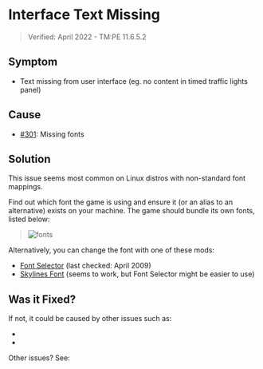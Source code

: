 # Interface Text Missing

> Verified: April 2022 - TM:PE 11.6.5.2

## Symptom

* Text missing from user interface (eg. no content in timed traffic lights panel)

## Cause

* [#301](https://github.com/krzychu124/Cities-Skylines-Traffic-Manager-President-Edition/issues/301): Missing fonts

## Solution

This issue seems most common on Linux distros with non-standard font mappings.

Find out which font the game is using and ensure it (or an alias to an alternative) exists on your machine. The game
should bundle its own fonts, listed below:

> ![fonts](https://user-images.githubusercontent.com/1386719/57154425-bd6a5b80-6dd0-11e9-8a1f-2519b58dc8e0.jpg)

Alternatively, you can change the font with one of these mods:

* [Font Selector](https://steamcommunity.com/sharedfiles/filedetails/?id=412149127) (last checked: April 2009)
* [Skylines Font](https://steamcommunity.com/sharedfiles/filedetails/?id=408286108) (seems to work, but Font Selector
  might be easier to use)

## Was it Fixed?

If not, it could be caused by other issues such as:

* [](Clicking-button-makes-text-dissapear.md)
* [](Road-names-distorted.md)

Other issues? See: [](Troubleshooting.md)